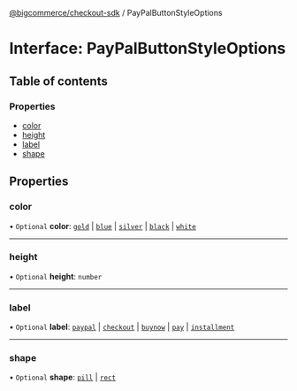 [@bigcommerce/checkout-sdk](../README.md) / PayPalButtonStyleOptions

# Interface: PayPalButtonStyleOptions

## Table of contents

### Properties

- [color](PayPalButtonStyleOptions.md#color)
- [height](PayPalButtonStyleOptions.md#height)
- [label](PayPalButtonStyleOptions.md#label)
- [shape](PayPalButtonStyleOptions.md#shape)

## Properties

### color

• `Optional` **color**: [`gold`](../enums/StyleButtonColor.md#gold) \| [`blue`](../enums/StyleButtonColor.md#blue) \| [`silver`](../enums/StyleButtonColor.md#silver) \| [`black`](../enums/StyleButtonColor.md#black) \| [`white`](../enums/StyleButtonColor.md#white)

___

### height

• `Optional` **height**: `number`

___

### label

• `Optional` **label**: [`paypal`](../enums/StyleButtonLabel.md#paypal) \| [`checkout`](../enums/StyleButtonLabel.md#checkout) \| [`buynow`](../enums/StyleButtonLabel.md#buynow) \| [`pay`](../enums/StyleButtonLabel.md#pay) \| [`installment`](../enums/StyleButtonLabel.md#installment)

___

### shape

• `Optional` **shape**: [`pill`](../enums/StyleButtonShape_2.md#pill) \| [`rect`](../enums/StyleButtonShape_2.md#rect)
